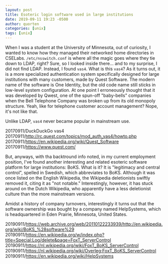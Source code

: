 ```yaml
---
layout: post
title: Esoteric login software used in large institutions
date: 2019-09-11 19:23 -0500
author: quorten
categories: [unix]
tags: [unix]
---
```


When I was a student at the University of Minnesota, out of curiosity,
I wanted to know how they managed their networked home directories in
CSELabs.  `/etc/nsswitch.conf` is where all the magic goes where they
tie down to LDAP, right?  Sure, so I looked inside there... and to my
surprise, I did not find LDAP.  Instead, I found `vas4`.  What is this
`vas4`?  As it turns out, it is a more specialized authentication
system specifically designed for large institutions with many
customers, made by Quest Software.  The modern name of the software is
One Identity, but the old code name still sticks in low-level system
configuration.  At one point I erroneously thought that it was
developed by Qwest, one of the spun-off "baby-bells" companies when
the Bell Telephone Company was broken up from its old monopoly
structure.  Yeah, like for telephone customer account management?
Nope, it's not like that.

Unlike LDAP, `vas4` never became popular in mainstream use.

20170911/DuckDuckGo vas4  
20170911/http://rc.quest.com/topics/mod_auth_vas4/howto.php  
20170911/https://en.wikipedia.org/wiki/Quest_Software  
20170911/https://www.quest.com/

<!-- more -->

But, anyways, with tha backtround info noted, in my current employment
position, I've found another interesting and related esoteric software
platform for large institutions: BoKS.  What is it?  It is "legitimacy
and central control", spelled in Swedish, which abbreviates to BoKS.
Although it was once listed on the English Wikipedia, the Wikipedia
deletionists swiftly removed it, citing it as "not notable."
Interestingly, however, it has stuck around on the Dutch Wikipedia,
who apparently have a less deletionist culture than the more
mainstream versions.

Amidst a history of company turnovers, interestingly it turns out that
the software ownership was bought by a company named HelpSystems,
which is headquartered in Eden Prairie, Minnesota, United States.

20190911/https://web.archive.org/web/20110122233939/http://en.wikipedia.org/wiki/BoKS_%28software%29  
20190911/https://en.wikipedia.org/w/index.php?title=Special:Log/delete&page=FoxT_ServerControl  
20190911/https://nl.wikipedia.org/wiki/FoxT_BoKS_ServerControl  
20190911/https://nl.wikipedia.org/wiki/Overleg:FoxT_BoKS_ServerControl  
20190911/https://en.wikipedia.org/wiki/HelpSystems
